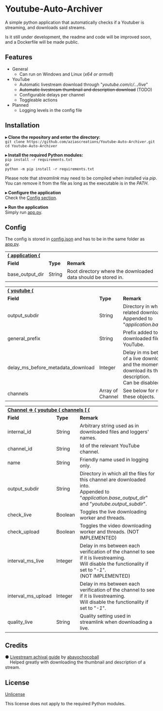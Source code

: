 # Youtube-Auto-Archiver

A simple python application that automatically checks if a Youtuber is streaming, and downloads said streams.

Is it still under development, the readme and code will be improved soon, and a Dockerfile will be made public.

## Features

* General
  * Can run on Windows and Linux (*x64 or armv8*)
* YouTube
  * Automatic livestream download through "*youtube.com/c/.../live*"
  * ~~Automatic livestream thumbnail and description download~~ (TODO)
  * Configurable delays per channel
  * Toggleable actions
* Planned
  * Logging levels in the config file

## Installation

**▸ Clone the repository and enter the directory:**<br>
`git clone https://github.com/aziascreations/Youtube-Auto-Archiver.git`
<br>
`cd Youtube-Auto-Archiver`

**▸ Install the required Python modules:**<br>
`pip install -r requirements.txt`<br>
or<br>
`python -m pip install -r requirements.txt`

Please note that *streamlink* may need to be compiled when installed via *pip*.<br>
You can remove it from the file as long as the executable is in the *PATH*.

**▸ Configure the application**<br>
Check the [Config section](#config).


**▸ Run the application**<br>
Simply run [app.py](app.py).

## Config
The config is stored in [config.json](config.json) and has to be in the same folder as [app.py](app.py).

<table>
    <tr>
        <td colspan="3"><b><u>{ application {</u></b></td>
    </tr>
    <tr>
        <td><b>Field</b></td>
        <td><b>Type</b></td>
        <td><b>Remark</b></td>
    </tr>
    <tr>
        <td>base_output_dir</td>
        <td>String</td>
        <td>Root directory where the downloaded data should be stored in.</td>
    </tr>
</table>

<table>
    <tr>
        <td colspan="3"><b><u>{ youtube {</u></b></td>
    </tr>
    <tr>
        <td><b>Field</b></td>
        <td><b>Type</b></td>
        <td><b>Remark</b></td>
    </tr>
    <tr>
        <td>output_subdir</td>
        <td>String</td>
        <td>
            Directory in which all YouTube related downloads are stored.<br>
            Appended to "<i>application.base_output_dir</i>".
        </td>
    </tr>
    <tr>
        <td>general_prefix</td>
        <td>String</td>
        <td>Prefix added to every downloaded file related to YouTube.</td>
    </tr>
    <tr>
        <td>delay_ms_before_metadata_download</td>
        <td>Integer</td>
        <td>Delay in ms between the start of a live downloader thread and the moment it attempts to download its thumbnail
and description.<br>Can be disabled if set to "-1".</td>
    </tr>
    <tr>
        <td>channels</td>
        <td>Array of Channel</td>
        <td>See below for more info on these objects.</td>
    </tr>
</table>

<table>
    <tr>
        <td colspan="3"><b><u>Channel => { youtube { channels [ {</u></b></td>
    </tr>
    <tr>
        <td><b>Field</b></td>
        <td><b>Type</b></td>
        <td><b>Remark</b></td>
    </tr>
    <tr>
        <td>internal_id</td>
        <td>String</td>
        <td>Arbitrary string used as in downloaded files and loggers' names.</td>
    </tr>
    <tr>
        <td>channel_id</td>
        <td>String</td>
        <td>Id of the relevant YouTube channel.</td>
    </tr>
    <tr>
        <td>name</td>
        <td>String</td>
        <td>Friendly name used in logging only.</td>
    </tr>
    <tr>
        <td>output_subdir</td>
        <td>String</td>
        <td>
            Directory in which all the files for this channel are downloaded into.<br>
            Appended to "<i>application.base_output_dir</i>" and "<i>youtube.output_subdir</i>".
        </td>
    </tr>
    <tr>
        <td>check_live</td>
        <td>Boolean</td>
        <td>Toggles the live downloading worker and threads.</td>
    </tr>
    <tr>
        <td>check_upload</td>
        <td>Boolean</td>
        <td>Toggles the video downloading worker and threads. (NOT IMPLEMENTED)</td>
    </tr>
    <tr>
        <td>interval_ms_live</td>
        <td>Integer</td>
        <td>
            Delay in ms between each verification of the channel to see if it is livestreaming.<br>
            Will disable the functionality if set to "<i>-1</i>".<br>
            (NOT IMPLEMENTED)
        </td>
    </tr>
    <tr>
        <td>interval_ms_upload</td>
        <td>Integer</td>
        <td>
            Delay in ms between each verification of the channel to see if it is livestreaming.<br>
            Will disable the functionality if set to "<i>-1</i>".
        </td>
    </tr>
    <tr>
        <td>quality_live</td>
        <td>String</td>
        <td>Quality setting used in streamlink when downloading a live.</td>
    </tr>
</table>

## Credits

● [Livestream achival guide](https://github.com/abayochocoball/hollow_memories/blob/master/archiving_livestreams.md)
by [abayochocoball](https://github.com/abayochocoball) <br>
&nbsp;&nbsp;&nbsp;&nbsp;Helped greatly with downloading the thumbnail and description of a stream.

## License

[Unlicense](LICENSE)

This license does not apply to the required Python modules.
